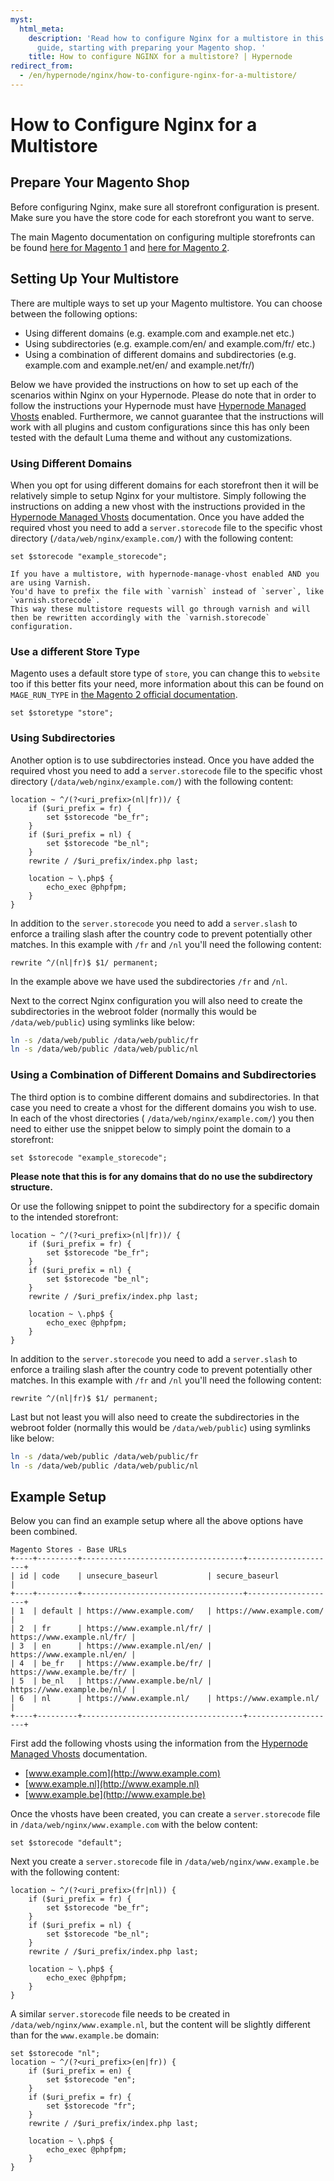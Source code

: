 ```yaml
---
myst:
  html_meta:
    description: 'Read how to configure Nginx for a multistore in this in depth step-by-step
      guide, starting with preparing your Magento shop. '
    title: How to configure NGINX for a multistore? | Hypernode
redirect_from:
  - /en/hypernode/nginx/how-to-configure-nginx-for-a-multistore/
---
```


<!-- source: https://support.hypernode.com/en/hypernode/nginx/how-to-configure-nginx-for-a-multistore/ -->

# How to Configure Nginx for a Multistore

## Prepare Your Magento Shop

Before configuring Nginx, make sure all storefront configuration is present. Make sure you have the store code for each storefront you want to serve.

The main Magento documentation on configuring multiple storefronts can be found [here for Magento 1](http://docs.magento.com/m1/ce/user_guide/store-operations/stores-multiple.html) and [here for Magento 2](http://devdocs.magento.com/guides/v2.0/config-guide/multi-site/ms_websites.html).

## Setting Up Your Multistore

There are multiple ways to set up your Magento multistore. You can choose between the following options:

- Using different domains (e.g. example.com and example.net etc.)
- Using subdirectories (e.g. example.com/en/ and example.com/fr/ etc.)
- Using a combination of different domains and subdirectories (e.g. example.com and example.net/en/ and example.net/fr/)

Below we have provided the instructions on how to set up each of the scenarios within Nginx on your Hypernode. Please do note that in order to follow the instructions your Hypernode must have [Hypernode Managed Vhosts](hypernode-managed-vhosts.md) enabled. Furthermore, we cannot guarantee that the instructions will work with all plugins and custom configurations since this has only been tested with the default Luma theme and without any customizations.

### Using Different Domains

When you opt for using different domains for each storefront then it will be relatively simple to setup Nginx for your multistore. Simply following the instructions on adding a new vhost with the instructions provided in the [Hypernode Managed Vhosts](hypernode-managed-vhosts.md) documentation. Once you have added the required vhost you need to add a `server.storecode` file to the specific vhost directory (`/data/web/nginx/example.com/`) with the following content:

```nginx
set $storecode "example_storecode";
```

```{warning}
If you have a multistore, with hypernode-manage-vhost enabled AND you are using Varnish.
You'd have to prefix the file with `varnish` instead of `server`, like `varnish.storecode`.
This way these multistore requests will go through varnish and will then be rewritten accordingly with the `varnish.storecode` configuration.
```

### Use a different Store Type

Magento uses a default store type of `store`, you can change this to `website` too if this better fits your need, more information about this can be found on `MAGE_RUN_TYPE` in [the Magento 2 official documentation](https://experienceleague.adobe.com/en/docs/commerce-operations/configuration-guide/multi-sites/ms-overview).

```nginx
set $storetype "store";
```

### Using Subdirectories

Another option is to use subdirectories instead. Once you have added the required vhost you need to add a `server.storecode` file to the specific vhost directory (`/data/web/nginx/example.com/`) with the following content:

```nginx
location ~ ^/(?<uri_prefix>(nl|fr))/ {
    if ($uri_prefix = fr) {
        set $storecode "be_fr";
    }
    if ($uri_prefix = nl) {
        set $storecode "be_nl";
    }
    rewrite / /$uri_prefix/index.php last;

    location ~ \.php$ {
        echo_exec @phpfpm;
    }
}
```

In addition to the `server.storecode` you need to add a `server.slash` to enforce a trailing slash after the country code to prevent potentially other matches. In this example with `/fr` and `/nl` you'll need the following content:

```nginx
rewrite ^/(nl|fr)$ $1/ permanent;
```

In the example above we have used the subdirectories `/fr` and `/nl`.

Next to the correct Nginx configuration you will also need to create the subdirectories in the webroot folder (normally this would be `/data/web/public`) using symlinks like below:

```bash
ln -s /data/web/public /data/web/public/fr
ln -s /data/web/public /data/web/public/nl
```

### Using a Combination of Different Domains and Subdirectories

The third option is to combine different domains and subdirectories. In that case you need to create a vhost for the different domains you wish to use. In each of the vhost directories ( `/data/web/nginx/example.com/`) you then need to either use the snippet below to simply point the domain to a storefront:

```nginx
set $storecode "example_storecode";
```

**Please note that this is for any domains that do no use the subdirectory structure.**

Or use the following snippet to point the subdirectory for a specific domain to the intended storefront:

```nginx
location ~ ^/(?<uri_prefix>(nl|fr))/ {
    if ($uri_prefix = fr) {
        set $storecode "be_fr";
    }
    if ($uri_prefix = nl) {
        set $storecode "be_nl";
    }
    rewrite / /$uri_prefix/index.php last;

    location ~ \.php$ {
        echo_exec @phpfpm;
    }
}
```

In addition to the `server.storecode` you need to add a `server.slash` to enforce a trailing slash after the country code to prevent potentially other matches. In this example with `/fr` and `/nl` you'll need the following content:

```nginx
rewrite ^/(nl|fr)$ $1/ permanent;
```

Last but not least you will also need to create the subdirectories in the webroot folder (normally this would be `/data/web/public`) using symlinks like below:

```bash
ln -s /data/web/public /data/web/public/fr
ln -s /data/web/public /data/web/public/nl
```

## Example Setup

Below you can find an example setup where all the above options have been combined.

```text
Magento Stores - Base URLs
+----+---------+------------------------------------+--------------------+
| id | code    | unsecure_baseurl           | secure_baseurl             |
+----+---------+------------------------------------+--------------------+
| 1  | default | https://www.example.com/   | https://www.example.com/   |
| 2  | fr      | https://www.example.nl/fr/ | https://www.example.nl/fr/ |
| 3  | en      | https://www.example.nl/en/ | https://www.example.nl/en/ |
| 4  | be_fr   | https://www.example.be/fr/ | https://www.example.be/fr/ |
| 5  | be_nl   | https://www.example.be/nl/ | https://www.example.be/nl/ |
| 6  | nl      | https://www.example.nl/    | https://www.example.nl/    |
+----+---------+------------------------------------+--------------------+
```

First add the following vhosts using the information from the [Hypernode Managed Vhosts](hypernode-managed-vhosts.md) documentation.

- [www.example.com](http://www.example.com)
- [www.example.nl](http://www.example.nl)
- [www.example.be](http://www.example.be)

Once the vhosts have been created, you can create a `server.storecode` file in `/data/web/nginx/www.example.com` with the below content:

```nginx
set $storecode "default";
```

Next you create a `server.storecode` file in `/data/web/nginx/www.example.be` with the following content:

```nginx
location ~ ^/(?<uri_prefix>(fr|nl)) {
    if ($uri_prefix = fr) {
        set $storecode "be_fr";
    }
    if ($uri_prefix = nl) {
        set $storecode "be_nl";
    }
    rewrite / /$uri_prefix/index.php last;

    location ~ \.php$ {
        echo_exec @phpfpm;
    }
}
```

A similar `server.storecode` file needs to be created in `/data/web/nginx/www.example.nl`, but the content will be slightly different than for the `www.example.be` domain:

```nginx
set $storecode "nl";
location ~ ^/(?<uri_prefix>(en|fr)) {
    if ($uri_prefix = en) {
        set $storecode "en";
    }
    if ($uri_prefix = fr) {
        set $storecode "fr";
    }
    rewrite / /$uri_prefix/index.php last;

    location ~ \.php$ {
        echo_exec @phpfpm;
    }
}
```
